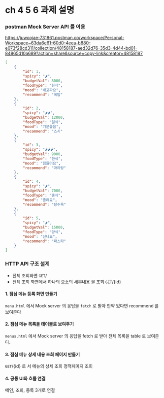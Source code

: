 # ch 4 5 6  과제 설명

###  postman Mock Server API 를 이용
https://juwoojae-731861.postman.co/workspace/Personal-Workspace~63da6e61-60d0-4eea-b880-e073f28cd311/collection/48158187-aed32d76-35d3-4d44-bd01-84865d10a689?action=share&source=copy-link&creator=48158187
``` json
[ 
    {
        "id": 1,
        "spicy": "🌶️",
        "budgetVal": 8000,
        "foodType": "한식",
        "mood": "배고파요",
        "recommend": "국밥"
    },
    {
        "id": 2,
        "spicy": "🌶️🌶️",
        "budgetVal": 12000,
        "foodType": "일식",
        "mood": "기분좋음",
        "recommend": "스시"
    },
    {
        "id": 3,
        "spicy": "🌶️🌶️🌶️",
        "budgetVal": 9000,
        "foodType": "한식",
        "mood": "힘들어요",
        "recommend": "마라탕"
    },
    {
        "id": 4,
        "spicy": "🌶️",
        "budgetVal": 7000,
        "foodType": "중식",
        "mood": "졸려요",
        "recommend": "탕수육"
    },
    {
        "id": 5,
        "spicy": "🌶️",
        "budgetVal": 15000,
        "foodType": "양식",
        "mood": "신나요",
        "recommend": "파스타"
    }
]
```
### HTTP API 구조 설계
* 전체 조회화면  `GET`/
* 전체 조회 화면에서 하나의 요소의 세부내용 을 조회 `GET`/{id}

#### 1. 점심 메뉴 등록 화면 만들기
 `menu.html` 에서 Mock server 의 응답을 `fetch` 로 받아 
 만약 있다면 recommend 를 보여준다

#### 2. 점심 메뉴 목록을 테이블로 보여주기
 `menus.html` 에서 Mock server 의 응답을 fetch 로 받아
 전체 목록을 table 로 보여준다.

#### 3. 점심 메뉴 상세 내용 조회 페이지 만들기 
 `GET`/{id} 로 서 메뉴의 상세 조회 정적페이지 조회

#### 4. 공통 UI와 흐름 연결
메인, 조회, 등록 3개로 연결

